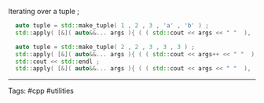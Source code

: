 Iterating over a tuple ; 

```cpp
  auto tuple = std::make_tuple( 1 , 2 , 3 , 'a' , 'b' ) ; 
  std::apply( [&]( auto&&... args ){ ( ( std::cout << args << " "  ), ...) ; } , tuple ) ;  

```

```cpp
  auto tuple = std::make_tuple( 2 , 2 , 3 , 3 , 3 ) ; 
  std::apply( [&]( auto&&... args ){ ( ( std::cout << args++ << " "  ), ...) ; } , tuple ) ;  
  std::cout << std::endl ; 
  std::apply( [&]( auto&&... args ){ ( ( std::cout << args << " "  ), ...) ; } , tuple ) ;  
```

---
Tags: #cpp #utilities